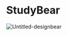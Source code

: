 # StudyBear
<img src="https://i.ibb.co/CQLh1sV/Untitled-designbear.png" alt="Untitled-designbear" border="0">
